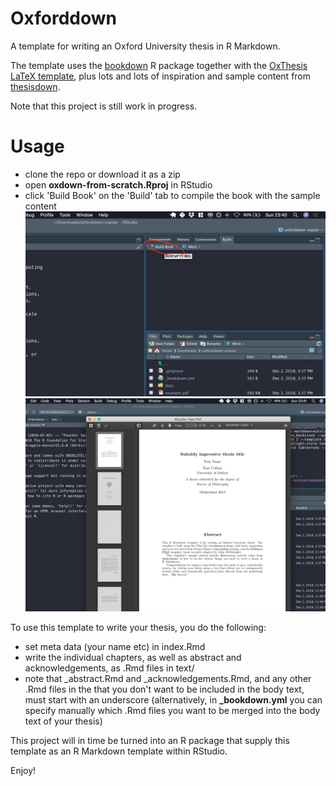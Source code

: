 # Oxforddown

A template for writing an Oxford University thesis in R Markdown.

The template uses the [bookdown](https://bookdown.org) R package together with the [OxThesis LaTeX template](https://github.com/mcmanigle/OxThesis), plus lots and lots of inspiration and sample content from [thesisdown](https://github.com/ismayc/thesisdown).

Note that this project is still work in progress.

# Usage
- clone the repo or download it as a zip
- open **oxdown-from-scratch.Rproj** in RStudio
- click 'Build Book' on the 'Build' tab to compile the book with the sample content
![](screenshots/build.png)
![](screenshots/compiled.png)

To use this template to write your thesis, you do the following:
- set meta data (your name etc) in index.Rmd
- write the individual chapters, as well as abstract and acknowledgements, as .Rmd files in text/
- note that \_abstract.Rmd and \_acknowledgements.Rmd, and any other .Rmd files in the that you don't want to be included in the body text, must start with an underscore (alternatively, in **\_bookdown.yml** you can specify manually which .Rmd files you want to be merged into the body text of your thesis)

This project will in time be turned into an R package that supply this template as an R Markdown template within RStudio.

Enjoy!
